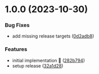 # 1.0.0 (2023-10-30)


### Bug Fixes

* add missing release targets ([0d2adb8](https://github.com/rpidanny/unquill/commit/0d2adb86bd83a59adb6183592ae68dc8ffcb4448))


### Features

* initial implementation 🚀 ([282b794](https://github.com/rpidanny/unquill/commit/282b794df2b52992ed86fb9fec65b3eaff81ce81))
* setup release ([32a1d28](https://github.com/rpidanny/unquill/commit/32a1d28c98680b0c05c2a30c06cc9f1c0018ad7e))
